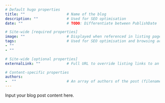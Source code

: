 ```yaml
---
# Default hugo properties
title: ""                   # Name of the blog
description: ""             # Used for SEO optimisation
date: ""                    # TODO: Differentiate between PublishDate

# Site-wide [required properties]
image: ""                   # Displayed when referenced in listing pages
tags:                       # Used for SEO optimisation and browsing across the site.
- ""
- ""

# Site-wide [optional properties]
externalLink: ""            # Full URL to override listing links to an external page

# Content-specific properties
authors:
-  ""                       # An array of authors of the post (filenames in authors).
---
```

Input your blog post content here.